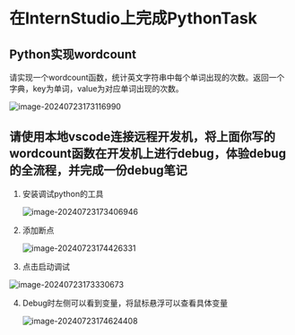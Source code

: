 # 在InternStudio上完成PythonTask

## Python实现wordcount

请实现一个wordcount函数，统计英文字符串中每个单词出现的次数。返回一个字典，key为单词，value为对应单词出现的次数。

![image-20240723173116990](D:\桌面\InternStudioNotes\PythonTask.assets\image-20240723173116990.png)

## 请使用本地vscode连接远程开发机，将上面你写的wordcount函数在开发机上进行debug，体验debug的全流程，并完成一份debug笔记

1. 安装调试python的工具

   ![image-20240723173406946](D:\桌面\InternStudioNotes\PythonTask.assets\image-20240723173406946.png)

2. 添加断点

   ![image-20240723174426331](D:\桌面\InternStudioNotes\PythonTask.assets\image-20240723174426331.png)

3. 点击启动调试

![image-20240723173330673](D:\桌面\InternStudioNotes\PythonTask.assets\image-20240723173330673.png)

4. Debug时左侧可以看到变量，将鼠标悬浮可以查看具体变量

   ![image-20240723174624408](D:\桌面\InternStudioNotes\PythonTask.assets\image-20240723174624408.png)